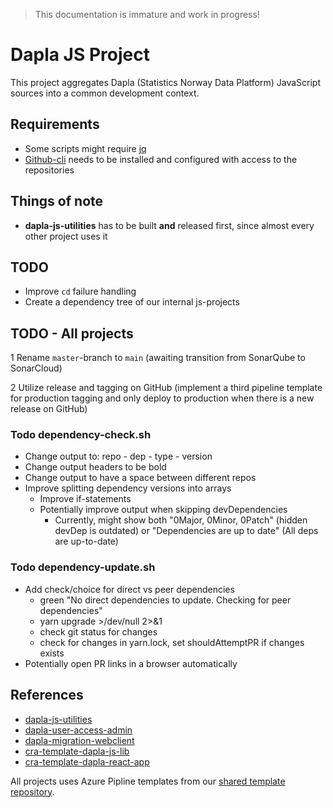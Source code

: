 > This documentation is immature and work in progress!

# Dapla JS Project

This project aggregates Dapla (Statistics Norway Data Platform) JavaScript sources into a common development context.

## Requirements

* Some scripts might require [jq](https://stedolan.github.io/jq/)
* [Github-cli](https://cli.github.com/) needs to be installed and configured with access to the repositories

## Things of note

* **dapla-js-utilities** has to be built **and** released first, since almost every other project uses it

## TODO

* Improve `cd` failure handling
* Create a dependency tree of our internal js-projects

## TODO - All projects

1 Rename `master`-branch to `main` (awaiting transition from SonarQube to SonarCloud)

2 Utilize release and tagging on GitHub (implement a third pipeline template for production tagging and only deploy to
production when there is a new release on GitHub)

### Todo dependency-check.sh

* Change output to: repo - dep - type - version
* Change output headers to be bold
* Change output to have a space between different repos
* Improve splitting dependency versions into arrays
    * Improve if-statements
    * Potentially improve output when skipping devDependencies
        * Currently, might show both "0Major, 0Minor, 0Patch" (hidden devDep is outdated) or "Dependencies are up to
          date" (All deps are up-to-date)

### Todo dependency-update.sh

* Add check/choice for direct vs peer dependencies
    * green "No direct dependencies to update. Checking for peer dependencies"
    * yarn upgrade >/dev/null 2>&1
    * check git status for changes
    * check for changes in yarn.lock, set shouldAttemptPR if changes exists
* Potentially open PR links in a browser automatically

## References

* [dapla-js-utilities](https://github.com/statisticsnorway/dapla-js-utilities)
* [dapla-user-access-admin](https://github.com/statisticsnorway/dapla-user-access-admin)
* [dapla-migration-webclient](https://github.com/statisticsnorway/dapla-migration-webclient)
* [cra-template-dapla-js-lib](https://github.com/statisticsnorway/cra-template-dapla-js-lib)
* [cra-template-dapla-react-app](https://github.com/statisticsnorway/cra-template-dapla-react-app)

All projects uses Azure Pipline templates from our
[shared template repository](https://github.com/statisticsnorway/azure-pipelines-templates/tree/master/javascript).
